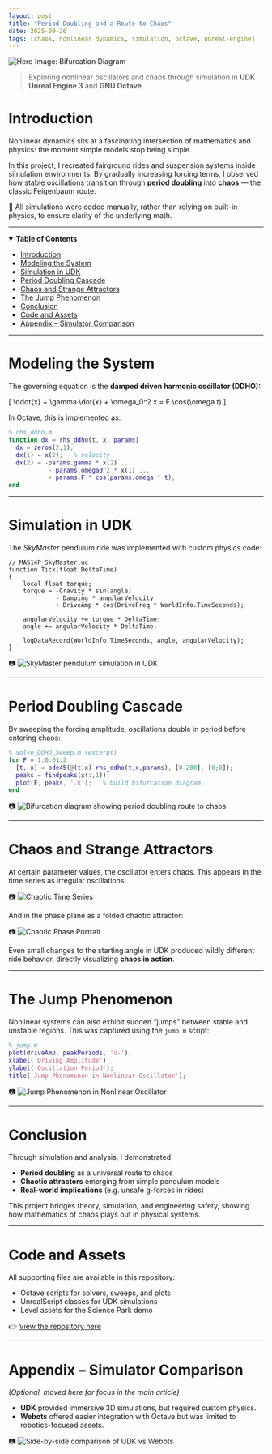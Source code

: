 ```yaml
---
layout: post
title: "Period Doubling and a Route to Chaos"
date: 2025-09-26
tags: [chaos, nonlinear dynamics, simulation, octave, unreal-engine]
---
```


![Hero Image: Bifurcation Diagram](images/bifurcation.png)

> Exploring nonlinear oscillators and chaos through simulation in **UDK Unreal Engine 3** and **GNU Octave**.

# Introduction  

Nonlinear dynamics sits at a fascinating intersection of mathematics and physics: the moment simple models stop being simple.  

In this project, I recreated fairground rides and suspension systems inside simulation environments. By gradually increasing forcing terms, I observed how stable oscillations transition through **period doubling** into **chaos** — the classic Feigenbaum route.  

📌 All simulations were coded manually, rather than relying on built-in physics, to ensure clarity of the underlying math.

---

<details open>
<summary><strong>Table of Contents</strong></summary>

- [Introduction](#introduction)  
- [Modeling the System](#modeling-the-system)  
- [Simulation in UDK](#simulation-in-udk)  
- [Period Doubling Cascade](#period-doubling-cascade)  
- [Chaos and Strange Attractors](#chaos-and-strange-attractors)  
- [The Jump Phenomenon](#the-jump-phenomenon)  
- [Conclusion](#conclusion)  
- [Code and Assets](#code-and-assets)  
- [Appendix – Simulator Comparison](#appendix--simulator-comparison)  

</details>

---

# Modeling the System  

The governing equation is the **damped driven harmonic oscillator (DDHO):**

\[
\ddot{x} + \gamma \dot{x} + \omega_0^2 x = F \cos(\omega t)
\]

In Octave, this is implemented as:

```matlab
% rhs_ddho.m
function dx = rhs_ddho(t, x, params)
  dx = zeros(2,1);
  dx(1) = x(2);   % velocity
  dx(2) = -params.gamma * x(2) ...
           - params.omega0^2 * x(1) ...
           + params.F * cos(params.omega * t);
end
```

---

# Simulation in UDK  

The *SkyMaster* pendulum ride was implemented with custom physics code:  

```uc
// MAS14P_SkyMaster.uc
function Tick(float DeltaTime)
{
    local float torque;
    torque = -Gravity * sin(angle)
             - Damping * angularVelocity
             + DriveAmp * cos(DriveFreq * WorldInfo.TimeSeconds);

    angularVelocity += torque * DeltaTime;
    angle += angularVelocity * DeltaTime;

    logDataRecord(WorldInfo.TimeSeconds, angle, angularVelocity);
}
```

📷 ![SkyMaster pendulum simulation in UDK](images/skymaster_udk.png)

---

# Period Doubling Cascade  

By sweeping the forcing amplitude, oscillations double in period before entering chaos:  

```matlab
% solve_DDHO_Sweep.m (excerpt)
for F = 1:0.01:2
  [t, x] = ode45(@(t,x) rhs_ddho(t,x,params), [0 200], [0;0]);
  peaks = findpeaks(x(:,1));
  plot(F, peaks, '.k');   % build bifurcation diagram
end
```

📷 ![Bifurcation diagram showing period doubling route to chaos](images/bifurcation.png)

---

# Chaos and Strange Attractors  

At certain parameter values, the oscillator enters chaos. This appears in the time series as irregular oscillations:  

📷 ![Chaotic Time Series](images/chaotic_timeseries.png)  

And in the phase plane as a folded chaotic attractor:  

📷 ![Chaotic Phase Portrait](images/chaotic_phase.png)  

Even small changes to the starting angle in UDK produced wildly different ride behavior, directly visualizing **chaos in action**.  

---

# The Jump Phenomenon  

Nonlinear systems can also exhibit sudden “jumps” between stable and unstable regions. This was captured using the `jump.m` script:  

```matlab
% jump.m
plot(driveAmp, peakPeriods, 'o-');
xlabel('Driving Amplitude');
ylabel('Oscillation Period');
title('Jump Phenomenon in Nonlinear Oscillator');
```

📷 ![Jump Phenomenon in Nonlinear Oscillator](images/jump_phenomenon.png)

---

# Conclusion  

Through simulation and analysis, I demonstrated:  

- **Period doubling** as a universal route to chaos  
- **Chaotic attractors** emerging from simple pendulum models  
- **Real-world implications** (e.g. unsafe g-forces in rides)

This project bridges theory, simulation, and engineering safety, showing how mathematics of chaos plays out in physical systems.  

---

# Code and Assets  

All supporting files are available in this repository:

- Octave scripts for solvers, sweeps, and plots
- UnrealScript classes for UDK simulations
- Level assets for the Science Park demo

👉 [View the repository here](#)

---

# Appendix – Simulator Comparison  

*(Optional, moved here for focus in the main article)*

- **UDK** provided immersive 3D simulations, but required custom physics.
- **Webots** offered easier integration with Octave but was limited to robotics-focused assets.

📷 ![Side-by-side comparison of UDK vs Webots](images/simulator_comparison.png)
